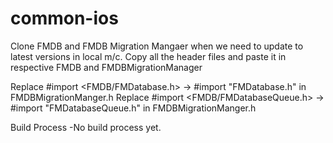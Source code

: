 # common-ios

Clone FMDB and FMDB Migration Mangaer when we need to update to latest versions in local m/c. Copy all the header files and paste it in respective FMDB and FMDBMigrationManager

Replace #import <FMDB/FMDatabase.h> -> #import "FMDatabase.h" in FMDBMigrationManger.h
Replace #import <FMDB/FMDatabaseQueue.h>  -> #import "FMDatabaseQueue.h" in FMDBMigrationManger.h

Build Process
  -No build process yet.
